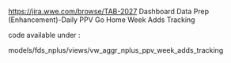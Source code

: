 https://jira.wwe.com/browse/TAB-2027
Dashboard Data Prep (Enhancement)-Daily PPV Go Home Week Adds Tracking



code available under :

models/fds_nplus/views/vw_aggr_nplus_ppv_week_adds_tracking